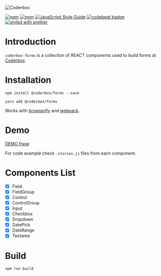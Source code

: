 ![Coderbox](https://s3-eu-west-1.amazonaws.com/coderbox/common/logo-blue.png)

[![npm](https://img.shields.io/npm/dm/@coderbox/forms.svg)](https://www.npmjs.com/package/@coderbox/forms)
[![npm](https://img.shields.io/npm/v/@coderbox/forms.svg)](https://www.npmjs.com/package/@coderbox/forms)
[![JavaScript Style Guide](https://img.shields.io/badge/code_style-standard-brightgreen.svg)](https://standardjs.com)
[![codebeat badge](https://codebeat.co/badges/881b0552-e916-41a5-b2df-632f1610f7b9)](https://codebeat.co/projects/github-com-coderboxapp-coderbox-forms-master)
[![styled with prettier](https://img.shields.io/badge/styled_with-prettier-ff69b4.svg)](https://github.com/prettier/prettier)

# Introduction
`coderbox-forms` is a collection of REACT components used to build forms at [Coderbox](https://www.coderbox.me)

# Installation

```
npm install @coderbox/forms --save
```
```
yarn add @coderbox/forms
```
Works with [browserify](https://github.com/substack/node-browserify) and [webpack](https://github.com/visionmedia/superagent/wiki/SuperAgent-for-Webpack).

# Demo
[DEMO Page](https://coderboxapp.github.io/coderbox-forms/)

For code example check `.stories.js` files from each component.

# Components List

- [x] Field
- [x] FieldGroup
- [x] Control
- [x] ControlGroup
- [x] Input
- [x] Checkbox
- [x] Dropdown
- [x] DatePick
- [x] DateRange
- [x] Textarea

# Build

```
npm run build
```